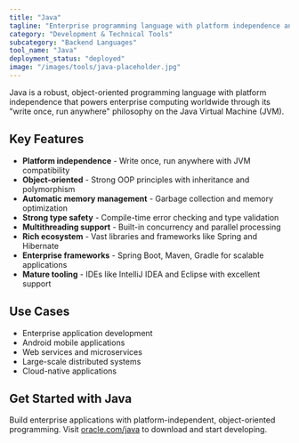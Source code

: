 ```yaml
---
title: "Java"
tagline: "Enterprise programming language with platform independence and robust ecosystem"
category: "Development & Technical Tools"
subcategory: "Backend Languages"
tool_name: "Java"
deployment_status: "deployed"
image: "/images/tools/java-placeholder.jpg"
---
```

Java is a robust, object-oriented programming language with platform independence that powers enterprise computing worldwide through its "write once, run anywhere" philosophy on the Java Virtual Machine (JVM).

## Key Features

- **Platform independence** - Write once, run anywhere with JVM compatibility
- **Object-oriented** - Strong OOP principles with inheritance and polymorphism
- **Automatic memory management** - Garbage collection and memory optimization
- **Strong type safety** - Compile-time error checking and type validation
- **Multithreading support** - Built-in concurrency and parallel processing
- **Rich ecosystem** - Vast libraries and frameworks like Spring and Hibernate
- **Enterprise frameworks** - Spring Boot, Maven, Gradle for scalable applications
- **Mature tooling** - IDEs like IntelliJ IDEA and Eclipse with excellent support

## Use Cases

- Enterprise application development
- Android mobile applications
- Web services and microservices
- Large-scale distributed systems
- Cloud-native applications

## Get Started with Java

Build enterprise applications with platform-independent, object-oriented programming. Visit [oracle.com/java](https://www.oracle.com/java) to download and start developing.